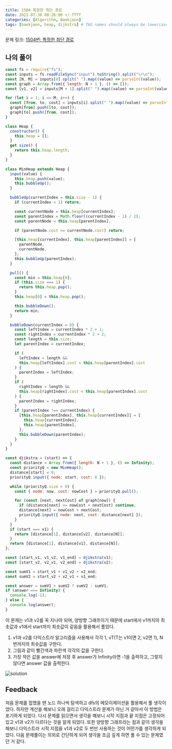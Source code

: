 ```yaml
---
title: 1504 특정한 최단 경로
date: 2021-07-30 00:26:00 +/-TTTT
categories: [Algorithm, Baekjoon]
tags: [baekjoon, heap, dijkstra] # TAG names should always be lowercase
---
```


문제 링크: [1504번: 특정한 최단 경로](https://www.acmicpc.net/problem/1504)

## 나의 풀이

```jsx
const fs = require("fs");
const inputs = fs.readFileSync("input").toString().split("\r\n");
const [N, M] = inputs[0].split(" ").map((value) => parseInt(value));
const graph = Array.from({ length: N + 1 }, () => []);
const [v1, v2] = inputs[M + 1].split(" ").map((value) => parseInt(value));

for (let i = 1; i <= M; i++) {
  const [from, to, cost] = inputs[i].split(" ").map((value) => parseInt(value));
  graph[from].push([to, cost]);
  graph[to].push([from, cost]);
}

class Heap {
  constructor() {
    this.heap = [];
  }
  get size() {
    return this.heap.length;
  }
}

class MinHeap extends Heap {
  input(value) {
    this.heap.push(value);
    this.bubbleUp();
  }

  bubbleUp(currentIndex = this.size - 1) {
    if (currentIndex < 1) return;

    const currentNode = this.heap[currentIndex];
    const parentIndex = Math.floor((currentIndex - 1) / 2);
    const parentNode = this.heap[parentIndex];

    if (parentNode.cost <= currentNode.cost) return;

    [this.heap[currentIndex], this.heap[parentIndex]] = [
      parentNode,
      currentNode,
    ];
    this.bubbleUp(parentIndex);
  }

  pull() {
    const min = this.heap[0];
    if (this.size === 1) {
      return this.heap.pop();
    }
    this.heap[0] = this.heap.pop();

    this.bubbleDown();
    return min;
  }

  bubbleDown(currentIndex = 0) {
    const leftIndex = currentIndex * 2 + 1;
    const rightIndex = currentIndex * 2 + 2;
    const length = this.size;
    let parentIndex = currentIndex;

    if (
      leftIndex < length &&
      this.heap[leftIndex].cost < this.heap[parentIndex].cost
    ) {
      parentIndex = leftIndex;
    }
    if (
      rightIndex < length &&
      this.heap[rightIndex].cost < this.heap[parentIndex].cost
    ) {
      parentIndex = rightIndex;
    }
    if (parentIndex !== currentIndex) {
      [this.heap[parentIndex], this.heap[currentIndex]] = [
        this.heap[currentIndex],
        this.heap[parentIndex],
      ];
      this.bubbleDown(parentIndex);
    }
  }
}

const djikstra = (start) => {
  const distance = Array.from({ length: N + 1 }, () => Infinity);
  const priorityQ = new MinHeap();
  distance[start] = 0;
  priorityQ.input({ node: start, cost: 0 });

  while (priorityQ.size > 0) {
    const { node: now, cost: nowCost } = priorityQ.pull();

    for (const [next, nextCost] of graph[now]) {
      if (distance[next] <= nowCost + nextCost) continue;
      distance[next] = nowCost + nextCost;
      priorityQ.input({ node: next, cost: distance[next] });
    }
  }
  if (start === v1) {
    return [distance[1], distance[v2], distance[N]];
  }
  return [distance[1], distance[v1], distance[N]];
};

const [start_v1, v1_v2, v1_end] = djikstra(v1);
const [start_v2, v2_v1, v2_end] = djikstra(v2);

const sumV1 = start_v1 + v1_v2 + v2_end;
const sumV2 = start_v2 + v2_v1 + v1_end;

const answer = sumV1 > sumV2 ? sumV2 : sumV1;
if (answer === Infinity) {
  console.log(-1);
} else {
  console.log(answer);
}
```

이 문제는 v1과 v2를 꼭 지나야 되며, 양방향 그래프이기 때문에 start에서 v1까지의 최솟값과 v1에서 start까지 최솟값이 같음을 활용해서 풀었다.

1. v1과 v2를 다익스트라 알고리즘을 사용해서 각각 1, vT(T는 v1이면 2, v2면 1), N번까지의 최솟값을 구한다.
2. 그림과 같이 빨간색과 파란색 각각의 값을 구한다.
3. 가장 작은 값을 answer에 저장 후 answer가 Infinity라면 -1을 출력하고, 그렇지 않다면 answer 값을 출력한다.

![solution](../../assets/img/posts/solution_1504.png)

## Feedback

처음 문제를 접했을 땐 노드 하나씩 탐색하고 dfs의 메모이제이션을 활용해서 풀 생각이었다. 하지만 계산을 해보니 오래 걸리고 다익스트라 문제가 아닌 거 같아서 이 방법은 포기하게 되었다. 다시 문제를 읽으면서 생각을 해보니 시작 지점과 끝 지점은 고정되어 있고 v1과 v2가 다르다는 것을 알게 되었다. 또한 양방향 그래프라는 점과 같이 생각을 해보니 다익스트라 시작 지점을 v1과 v2로 두 번만 사용하는 것이 어떤가를 생각하게 되었다. 다음 문제풀이는 의외로 간단하게 되어 생각을 조금 깊게 하면 풀 수 있는 문제였던 거 같다.
